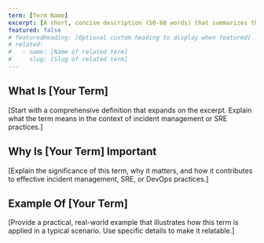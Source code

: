 ```yaml
---
term: [Term Name]
excerpt: [A short, concise description (50-60 words) that summarizes the term.]
featured: false
# featuredHeading: [Optional custom heading to display when featured]
# related:
#   - name: [Name of related term]
#     slug: [Slug of related term]
---
```

## What Is [Your Term]

[Start with a comprehensive definition that expands on the excerpt. Explain what the term means in the context of incident management or SRE practices.]

## Why Is [Your Term] Important

[Explain the significance of this term, why it matters, and how it contributes to effective incident management, SRE, or DevOps practices.]

## Example Of [Your Term]

[Provide a practical, real-world example that illustrates how this term is applied in a typical scenario. Use specific details to make it relatable.]